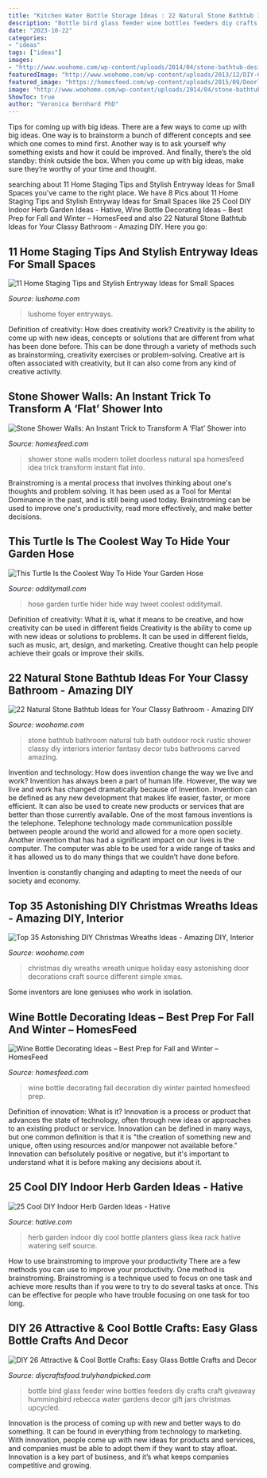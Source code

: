 ```yaml
---
title: "Kitchen Water Bottle Storage Ideas : 22 Natural Stone Bathtub Ideas For Your Classy Bathroom"
description: "Bottle bird glass feeder wine bottles feeders diy crafts craft giveaway hummingbird rebecca water gardens decor gift jars christmas upcycled"
date: "2023-10-22"
categories:
- "ideas"
tags: ["ideas"]
images:
- "http://www.woohome.com/wp-content/uploads/2014/04/stone-bathtub-design-ideas-6.jpg"
featuredImage: "http://www.woohome.com/wp-content/uploads/2013/12/DIY-Christmas-Wreath-12.jpg"
featured_image: "https://homesfeed.com/wp-content/uploads/2015/09/Doorless-shower-idea-with-beautiful-natural-stone-wall-system-a-wall-niche-for-putting-some-bathing-supplies-wall-mounted-showerhead-fixture-a-modern-toilet-in-white-.jpg"
image: "http://www.woohome.com/wp-content/uploads/2014/04/stone-bathtub-design-ideas-6.jpg"
ShowToc: true
author: "Veronica Bernhard PhD"
---
```



Tips for coming up with big ideas.
There are a few ways to come up with big ideas. One way is to brainstorm a bunch of different concepts and see which one comes to mind first. Another way is to ask yourself why something exists and how it could be improved. And finally, there’s the old standby: think outside the box. When you come up with big ideas, make sure they’re worthy of your time and thought.

	

		
searching about 11 Home Staging Tips and Stylish Entryway Ideas for Small Spaces you've came to the right place. We have 8 Pics about 11 Home Staging Tips and Stylish Entryway Ideas for Small Spaces like 25 Cool DIY Indoor Herb Garden Ideas - Hative, Wine Bottle Decorating Ideas – Best Prep for Fall and Winter – HomesFeed and also 22 Natural Stone Bathtub Ideas for Your Classy Bathroom - Amazing DIY. Here you go:
		
    
## 11 Home Staging Tips And Stylish Entryway Ideas For Small Spaces

<img loading=lazy src="https://www.lushome.com/wp-content/uploads/2019/09/small-interior-design-entryway-ideas-10.jpg" onerror="this.onerror=null;this.src='https://tse2.mm.bing.net/th?id=OIP.cmyfrB30DktbgL7DWM5fAAHaJ3&amp;pid=15.1';" alt="11 Home Staging Tips and Stylish Entryway Ideas for Small Spaces">

_Source: lushome.com_

>lushome foyer entryways. 

	

Definition of creativity: How does creativity work?
Creativity is the ability to come up with new ideas, concepts or solutions that are different from what has been done before. This can be done through a variety of methods such as brainstorming, creativity exercises or problem-solving. Creative art is often associated with creativity, but it can also come from any kind of creative activity.

    
## Stone Shower Walls: An Instant Trick To Transform A ‘Flat’ Shower Into

<img loading=lazy src="https://homesfeed.com/wp-content/uploads/2015/09/Doorless-shower-idea-with-beautiful-natural-stone-wall-system-a-wall-niche-for-putting-some-bathing-supplies-wall-mounted-showerhead-fixture-a-modern-toilet-in-white-.jpg" onerror="this.onerror=null;this.src='https://tse2.mm.bing.net/th?id=OIP.ZmS8ZUt9Sgyny72ynsC7TwHaJ4&amp;pid=15.1';" alt="Stone Shower Walls: An Instant Trick to Transform A ‘Flat’ Shower into">

_Source: homesfeed.com_

>shower stone walls modern toilet doorless natural spa homesfeed idea trick transform instant flat into. 

	

Brainstroming is a mental process that involves thinking about one's thoughts and problem solving. It has been used as a Tool for Mental Dominance in the past, and is still being used today. Brainstroming can be used to improve one's productivity, read more effectively, and make better decisions.

    
## This Turtle Is The Coolest Way To Hide Your Garden Hose

<img loading=lazy src="https://odditymall.com/includes/content/turtle-garden-hose-hider-0.jpg" onerror="this.onerror=null;this.src='https://tse4.mm.bing.net/th?id=OIP.GjIHnY-lMUWknnREWMCrvAHaGv&amp;pid=15.1';" alt="This Turtle Is the Coolest Way To Hide Your Garden Hose">

_Source: odditymall.com_

>hose garden turtle hider hide way tweet coolest odditymall. 

	

Definition of creativity: What it is, what it means to be creative, and how creativity can be used in different fields
Creativity is the ability to come up with new ideas or solutions to problems. It can be used in different fields, such as music, art, design, and marketing. Creative thought can help people achieve their goals or improve their skills.

    
## 22 Natural Stone Bathtub Ideas For Your Classy Bathroom - Amazing DIY

<img loading=lazy src="http://www.woohome.com/wp-content/uploads/2014/04/stone-bathtub-design-ideas-6.jpg" onerror="this.onerror=null;this.src='https://tse4.mm.bing.net/th?id=OIP.oITMoZHQQ10_Xb0fHH6e7AHaLQ&amp;pid=15.1';" alt="22 Natural Stone Bathtub Ideas for Your Classy Bathroom - Amazing DIY">

_Source: woohome.com_

>stone bathtub bathroom natural tub bath outdoor rock rustic shower classy diy interiors interior fantasy decor tubs bathrooms carved amazing. 

	

Invention and technology: How does invention change the way we live and work?
Invention has always been a part of human life. However, the way we live and work has changed dramatically because of Invention. Invention can be defined as any new development that makes life easier, faster, or more efficient. It can also be used to create new products or services that are better than those currently available.
One of the most famous inventions is the telephone. Telephone technology made communication possible between people around the world and allowed for a more open society. Another invention that has had a significant impact on our lives is the computer. The computer was able to be used for a wide range of tasks and it has allowed us to do many things that we couldn’t have done before.

Invention is constantly changing and adapting to meet the needs of our society and economy.

    
## Top 35 Astonishing DIY Christmas Wreaths Ideas - Amazing DIY, Interior

<img loading=lazy src="http://www.woohome.com/wp-content/uploads/2013/12/DIY-Christmas-Wreath-12.jpg" onerror="this.onerror=null;this.src='https://tse1.mm.bing.net/th?id=OIP.r2gA9MkyugEi22Ivdq-GYgHaJ4&amp;pid=15.1';" alt="Top 35 Astonishing DIY Christmas Wreaths Ideas - Amazing DIY, Interior">

_Source: woohome.com_

>christmas diy wreaths wreath unique holiday easy astonishing door decorations craft source different simple xmas. 

	

Some inventors are lone geniuses who work in isolation.

    
## Wine Bottle Decorating Ideas – Best Prep For Fall And Winter – HomesFeed

<img loading=lazy src="https://homesfeed.com/wp-content/uploads/2015/09/unique-diy-and-easy-to-make-wine-bottle-decorating-ideas-painted-in-black-with-fall-spelling-and-quirky-red-plant-decoration.jpg" onerror="this.onerror=null;this.src='https://tse3.mm.bing.net/th?id=OIP.ikdu7Dlj4On1zJbCFp3_9wHaL6&amp;pid=15.1';" alt="Wine Bottle Decorating Ideas – Best Prep for Fall and Winter – HomesFeed">

_Source: homesfeed.com_

>wine bottle decorating fall decoration diy winter painted homesfeed prep. 

	

Definition of innovation: What is it?
Innovation is a process or product that advances the state of technology, often through new ideas or approaches to an existing product or service. Innovation can be defined in many ways, but one common definition is that it is "the creation of something new and unique, often using resources and/or manpower not available before." 
Innovation can befsolutely positive or negative, but it's important to understand what it is before making any decisions about it.

    
## 25 Cool DIY Indoor Herb Garden Ideas - Hative

<img loading=lazy src="https://hative.com/wp-content/uploads/2014/11/indoor-garden/8-indoor-herb-garden-ikea-wine-rack.jpg" onerror="this.onerror=null;this.src='https://tse4.mm.bing.net/th?id=OIP.9tzui6D6x4a6r54zKx9KoAHaLD&amp;pid=15.1';" alt="25 Cool DIY Indoor Herb Garden Ideas - Hative">

_Source: hative.com_

>herb garden indoor diy cool bottle planters glass ikea rack hative watering self source. 

	

How to use brainstroming to improve your productivity
There are a few methods you can use to improve your productivity. One method is brainstroming. Brainstroming is a technique used to focus on one task and achieve more results than if you were to try to do several tasks at once. This can be effective for people who have trouble focusing on one task for too long.

    
## DIY 26 Attractive &amp; Cool Bottle Crafts: Easy Glass Bottle Crafts And Decor

<img loading=lazy src="https://diycraftsfood.trulyhandpicked.com/wp-content/uploads/2017/06/DIY-Glass-bottle-bird-feeder.jpg" onerror="this.onerror=null;this.src='https://tse2.mm.bing.net/th?id=OIP.M9tFy3ggkx8_jqPyz158xgHaK8&amp;pid=15.1';" alt="DIY 26 Attractive &amp; Cool Bottle Crafts: Easy Glass Bottle Crafts and Decor">

_Source: diycraftsfood.trulyhandpicked.com_

>bottle bird glass feeder wine bottles feeders diy crafts craft giveaway hummingbird rebecca water gardens decor gift jars christmas upcycled. 

	

Innovation is the process of coming up with new and better ways to do something. It can be found in everything from technology to marketing. With innovation, people come up with new ideas for products and services, and companies must be able to adopt them if they want to stay afloat. Innovation is a key part of business, and it’s what keeps companies competitive and growing.

